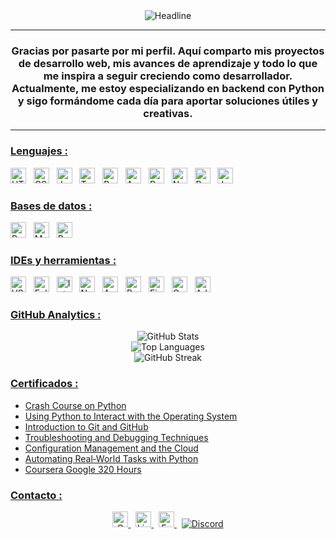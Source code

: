 <div align="center">
  <img
    src="https://readme-typing-svg.herokuapp.com?color=%23FFFFFF&size=24&center=true&vCenter=true&width=600&height=50&lines=%C2%A1Hola!+Soy+Pablo+Chorda+%F0%9F%98%80;Apasionado+por+el+desarrollo+web+%F0%9F%92%BB;En+continua+formaci%C3%B3n+%F0%9F%93%9A;Construyendo+soluciones+creativas+%F0%9F%9A%80"
    alt="Headline"
  />
</div>




---

<h3 align="center">Gracias por pasarte por mi perfil. Aquí comparto mis proyectos de desarrollo web, mis avances de aprendizaje y todo lo que me inspira a seguir creciendo como desarrollador. Actualmente, me estoy especializando en backend con Python y sigo formándome cada día para aportar soluciones útiles y creativas.</h3>

---


### <u>Lenguajes :</u>

<span>
  <img src="https://img.shields.io/badge/HTML5-E34F26?style=for-the-badge&logo=html5&logoColor=white" alt="HTML5 logo" title="HTML5" height="25" />
</span>
&nbsp;
<span>
  <img src="https://img.shields.io/badge/CSS3-1572B6?style=for-the-badge&logo=css3&logoColor=white" alt="CSS3 logo" title="CSS3" height="25" />
</span>
&nbsp;
<span>
  <img src="https://img.shields.io/badge/JavaScript-323330?style=for-the-badge&logo=javascript&logoColor=F7DF1E" alt="JavaScript logo" title="JavaScript" height="25" />
</span>
&nbsp;
<span>
  <img src="https://img.shields.io/badge/TypeScript-007ACC?style=for-the-badge&logo=typescript&logoColor=white" alt="TypeScript logo" title="TypeScript" height="25" />
</span>
&nbsp;
<span>
  <img src="https://img.shields.io/badge/Bootstrap-7952B3?style=for-the-badge&logo=bootstrap&logoColor=white" alt="Bootstrap logo" title="Bootstrap" height="25" />
</span>
&nbsp;
<span>
  <img src="https://img.shields.io/badge/Angular-DD0031?style=for-the-badge&logo=angular&logoColor=white" alt="Angular logo" title="Angular" height="25" />
</span>
&nbsp;
<span>
  <img src="https://img.shields.io/badge/React-20232A?style=for-the-badge&logo=react&logoColor=61DAFB" alt="React logo" title="React" height="25" />
</span>
&nbsp;
<span>
  <img src="https://img.shields.io/badge/Node.js-339933?style=for-the-badge&logo=nodedotjs&logoColor=white" alt="Node.js logo" title="Node.js" height="25" />
</span>
&nbsp;
<span>
  <img src="https://img.shields.io/badge/Python-FFD43B?style=for-the-badge&logo=python&logoColor=blue" alt="Python logo" title="Python" height="25" />
</span>
&nbsp;
<span>
  <img src="https://img.shields.io/badge/Java-ED8B00?style=for-the-badge&logo=java&logoColor=white" alt="Java logo" title="Java" height="25" />
</span>
<br>

### <u>Bases de datos :</u>

<span>
  <img src="https://img.shields.io/badge/Redis-DC382D?style=for-the-badge&logo=redis&logoColor=white" alt="Redis logo" title="Redis" height="25" />
</span>
&nbsp;
<span>
  <img src="https://img.shields.io/badge/MongoDB-47A248?style=for-the-badge&logo=mongodb&logoColor=white" alt="MongoDB logo" title="MongoDB" height="25" />
</span>
&nbsp;
<span>
  <img src="https://img.shields.io/badge/PostgreSQL-336791?style=for-the-badge&logo=postgresql&logoColor=white" alt="PostgreSQL logo" title="PostgreSQL" height="25" />
</span>
<br>

### <u>IDEs y herramientas :</u>

<span>
  <img src="https://img.shields.io/badge/VS%20Code-007ACC?style=for-the-badge&logo=visual-studio-code&logoColor=white" alt="VS Code logo" title="Visual Studio Code" height="25" />
</span>
&nbsp;
<span>
  <img src="https://img.shields.io/badge/Eclipse-2C2255?style=for-the-badge&logo=eclipse&logoColor=white" alt="Eclipse logo" title="Eclipse" height="25" />
</span>
&nbsp;
<span>
  <img src="https://img.shields.io/badge/IntelliJ%20IDEA-000000?style=for-the-badge&logo=intellijidea&logoColor=white" alt="IntelliJ IDEA logo" title="IntelliJ IDEA" height="25" />
</span>
&nbsp;
<span>
  <img src="https://img.shields.io/badge/Apache%20NetBeans-1B6AC6?style=for-the-badge&logo=apachenetbeanside&logoColor=white" alt="NetBeans logo" title="Apache NetBeans" height="25" />
</span>
&nbsp;
<span>
  <img src="https://img.shields.io/badge/Apache%20Maven-C71A36?style=for-the-badge&logo=apache-maven&logoColor=white" alt="Apache Maven logo" title="Apache Maven" height="25" />
</span>
&nbsp;
<span>
  <img src="https://img.shields.io/badge/Postman-FF6C37?style=for-the-badge&logo=postman&logoColor=white" alt="Postman logo" title="Postman" height="25" />
</span>
&nbsp;
<span>
  <img src="https://img.shields.io/badge/Figma-F24E1E?style=for-the-badge&logo=figma&logoColor=white" alt="Figma logo" title="Figma" height="25" />
</span>
&nbsp;
<span>
  <img src="https://img.shields.io/badge/Canva-00C4CC?style=for-the-badge&logo=canva&logoColor=white" alt="Canva logo" title="Canva" height="25" />
</span>
&nbsp;
<span>
  <img src="https://img.shields.io/badge/Adobe-FE0F00?style=for-the-badge&logo=adobe&logoColor=white" alt="Adobe logo" title="Adobe" height="25" />
</span>
<br>

### <u>GitHub Analytics :</u>

<div align="center">
  <!-- GitHub Readme Stats: Estadísticas generales -->
  <img 
    src="https://github-readme-stats.vercel.app/api?username=PabloChorda&show_icons=true&theme=transparent&count_private=true&include_all_commits=true" 
    alt="GitHub Stats" 
  />
</div>

<div align="center">
  <!-- Top Languages: Lenguajes más usados -->
  <img 
    src="https://github-readme-stats.vercel.app/api/top-langs/?username=PabloChorda&layout=compact&theme=transparent&langs_count=6" 
    alt="Top Languages" 
  />
</div>

<div align="center">
  <!-- Streak Stats: Racha de contribuciones -->
  <img 
    src="https://github-readme-streak-stats.herokuapp.com/?user=PabloChorda&theme=transparent" 
    alt="GitHub Streak" 
  />
</div>

### <u>Certificados :</u>

<p align="center">

- [Crash Course on Python](https://raw.githubusercontent.com/PabloChorda/mi-perfil/master/google_certificates/Google%201-Certificate%20Crash%20Course%20on%20Python.pdf)  
- [Using Python to Interact with the Operating System](https://raw.githubusercontent.com/PabloChorda/mi-perfil/master/google_certificates/Google%202-Certificate%20Using%20Python%20to%20Interact%20with%20the%20Operating%20System.pdf)  
- [Introduction to Git and GitHub](https://raw.githubusercontent.com/PabloChorda/mi-perfil/master/google_certificates/Google%203-Certificate%20Introduction%20to%20Git%20and%20GitHub.pdf)  
- [Troubleshooting and Debugging Techniques](https://raw.githubusercontent.com/PabloChorda/mi-perfil/master/google_certificates/Google%204-Certificate%20Troubleshooting%20and%20Debugging%20Techniques.pdf)  
- [Configuration Management and the Cloud](https://raw.githubusercontent.com/PabloChorda/mi-perfil/master/google_certificates/Google%205-Certificate%20Configuration%20Management%20and%20the%20Cloud.pdf)  
- [Automating Real‑World Tasks with Python](https://raw.githubusercontent.com/PabloChorda/mi-perfil/master/google_certificates/Google%206-Certificate%20Automating%20Real-World%20Tasks%20with%20Python.pdf)  
- [Coursera Google 320 Hours](https://raw.githubusercontent.com/PabloChorda/mi-perfil/master/google_certificates/Coursera%20Google%20320%20Hours.png)  

</p>


### <u>Contacto :</u>

<p align="center">
  <a href="mailto:pablochorda365@gmail.com">
    <img
      src="https://img.shields.io/badge/Gmail-D14836?style=for-the-badge&logo=gmail&logoColor=white"
      alt="Gmail"
      title="Envíame un email"
      height="25"
    />
  </a>
  &nbsp;
  <a href="https://www.linkedin.com/in/pablo-chorda-penades-67ba35310/">
    <img
      src="https://img.shields.io/badge/LinkedIn-0A66C2?style=for-the-badge&logo=linkedin&logoColor=white"
      alt="LinkedIn"
      title="Conéctate en LinkedIn"
      height="25"
    />
  </a>
  &nbsp;
  <a href="https://www.facebook.com/PabloChordaPenades">
    <img
      src="https://img.shields.io/badge/Facebook-1877F2?style=for-the-badge&logo=facebook&logoColor=white"
      alt="Facebook"
      title="Sígueme en Facebook"
      height="25"
    />
  </a>
  &nbsp;
  <a href="https://discord.com/users/PabloChorda" target="_blank">
    <img 
      src="https://img.shields.io/badge/Discord-5865F2?style=for-the-badge&logo=discord&logoColor=white" 
      alt="Discord" 
    />
  </a>
</p>







